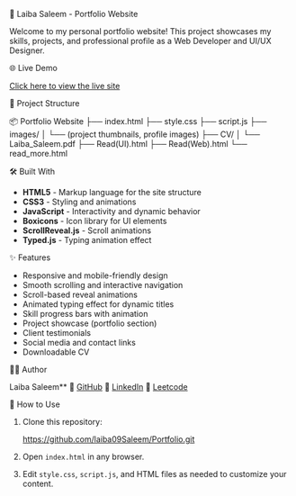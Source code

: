 💼 Laiba Saleem - Portfolio Website

Welcome to my personal portfolio website! This project showcases my skills, projects, and professional profile as a Web Developer and UI/UX Designer.

🌐 Live Demo

[Click here to view the live site](https://laiba09saleem.github.io/Portfolio/)

📁 Project Structure

📦 Portfolio Website
├── index.html
├── style.css
├── script.js
├── images/
│   └── (project thumbnails, profile images)
├── CV/
│   └── Laiba_Saleem.pdf
├── Read(UI).html
├── Read(Web).html
└── read_more.html


🛠️ Built With

* **HTML5** - Markup language for the site structure
* **CSS3** - Styling and animations
* **JavaScript** - Interactivity and dynamic behavior
* **Boxicons** - Icon library for UI elements
* **ScrollReveal.js** - Scroll animations
* **Typed.js** - Typing animation effect

✨ Features

* Responsive and mobile-friendly design
* Smooth scrolling and interactive navigation
* Scroll-based reveal animations
* Animated typing effect for dynamic titles
* Skill progress bars with animation
* Project showcase (portfolio section)
* Client testimonials
* Social media and contact links
* Downloadable CV

👩‍💻 Author

Laiba Saleem**
🔗 [GitHub](https://github.com/laiba09Saleem)
🔗 [LinkedIn](https://www.linkedin.com/in/laiba-s-4b8541248/)
🔗 [Leetcode](https://leetcode.com/u/Laiba_Saleem/)

📌 How to Use

1. Clone this repository:

   https://github.com/laiba09Saleem/Portfolio.git
   
3. Open `index.html` in any browser.
4. Edit `style.css`, `script.js`, and HTML files as needed to customize your content.


